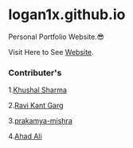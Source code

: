 # logan1x.github.io
Personal Portfolio Website.😎

Visit Here to See [Website](https://logan1x.github.io).

### Contributer's

1.[Khushal Sharma](https://github.com/Logan1x)

2.[Ravi Kant Garg](https://github.com/garg-ravi24)

3.[prakamya-mishra](https://github.com/prakamya-mishra)

4.[Ahad Ali](https://github.com/ahadali)


